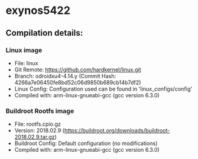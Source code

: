 <!--
     Copyright 2019, Data61, CSIRO (ABN 41 687 119 230)

     SPDX-License-Identifier: CC-BY-SA-4.0
-->

# exynos5422

## Compilation details:
### Linux image
* File: linux
* Git Remote: https://github.com/hardkernel/linux.git
* Branch: odroidxu4-4.14.y (Commit Hash: 4266a7e06450fe8bd52c06d9850b689cb14b7df2)
* Linux Config: Configuration used can be found in 'linux\_configs/config'
* Compiled with: arm-linux-gnueabi-gcc (gcc version 6.3.0)

### Buildroot Rootfs image
* File: rootfs.cpio.gz
* Version: 2018.02.9 (https://buildroot.org/downloads/buildroot-2018.02.9.tar.gz)
* Buildroot Config: Default configuration (no modifications)
* Compiled with: arm-linux-gnueabi-gcc (gcc version 6.3.0)
